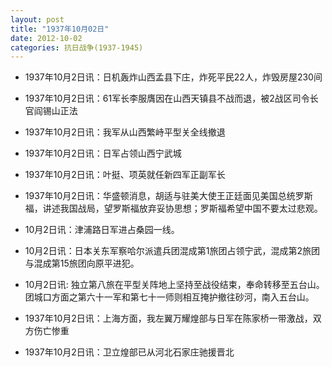 ```yaml
---
layout: post
title: "1937年10月02日"
date: 2012-10-02
categories: 抗日战争(1937-1945)
---
```


<meta name="referrer" content="no-referrer" />

- 1937年10月2日讯：日机轰炸山西孟县下庄，炸死平民22人，炸毁房屋230间 

- 1937年10月2日讯：61军长李服膺因在山西天镇县不战而退，被2战区司令长官阎锡山正法 

- 1937年10月2日讯：我军从山西繁峙平型关全线撤退 

- 1937年10月2日讯：日军占领山西宁武城 

- 1937年10月2日讯：叶挺、项英就任新四军正副军长 

- 1937年10月2日讯：华盛顿消息，胡适与驻美大使王正廷面见美国总统罗斯福，讲述我国战局，望罗斯福放弃妥协思想；罗斯福希望中国不要太过悲观。 

- 10月2日讯：津浦路日军进占桑园一线。 

- 10月2日讯：日本关东军察哈尔派遣兵团混成第1旅团占领宁武，混成第2旅团与混成第15旅团向原平进犯。 

- 10月2日讯: 独立第八旅在平型关阵地上坚持至战役结束，奉命转移至五台山。团城口方面之第六十一军和第七十一师则相互掩护撤往砂河，南入五台山。 

- 1937年10月2日讯：上海方面，我左翼万耀煌部与日军在陈家桥一带激战，双方伤亡惨重 

- 1937年10月2日讯：卫立煌部已从河北石家庄驰援晋北 

